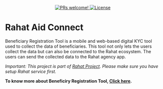 <p align="center">

  <a href="https://github.com/esatya/rahat-aid-connect/blob/master/CONTRIBUTING.md">
    <img src="https://img.shields.io/badge/PRs-welcome-brightgreen.svg" alt="PRs welcome!" />
  </a>
  <a href="https://github.com/esatya/rahat-aid-connect/blob/main/LICENSE">
    <img src="https://img.shields.io/badge/License-AGPL_v3-blue.svg" alt="License" />
  </a>
</p>

# Rahat Aid Connect 
Beneficiary Registration Tool is a mobile and web-based digital KYC tool used to collect the data of beneficiaries. This tool not only lets the users collect the data but can also be connected to the Rahat ecosystem. The users can send the collected data to the Rahat agency app. 

_Important: This project is part of [Rahat Project](https://github.com/esatya/rahat). Please make sure you have setup Rahat service first._

**To know more about Beneficiry Registration Tool, [Click here](https://docs.rahat.io/docs/next/rahat-beneficiary-registration-tool).**
